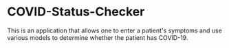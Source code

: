 # COVID-Status-Checker

This is an application that allows one to enter a patient's symptoms and use various models to determine whether the patient has COVID-19.
